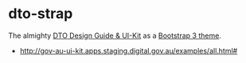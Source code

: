 # dto-strap
The almighty [DTO Design Guide &amp; UI-Kit](https://gov-au-ui-kit.apps.staging.digital.gov.au/) as a [Bootstrap 3 theme](http://getbootstrap.com/examples/theme/).

* http://gov-au-ui-kit.apps.staging.digital.gov.au/examples/all.html#

